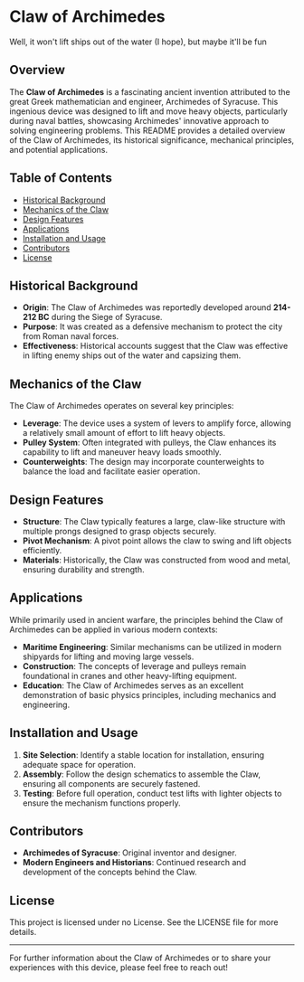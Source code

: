 # Claw of Archimedes

Well, it won't lift ships out of the water (I hope), but maybe it'll be fun

## Overview

The **Claw of Archimedes** is a fascinating ancient invention attributed to the great Greek mathematician and engineer, Archimedes of Syracuse. This ingenious device was designed to lift and move heavy objects, particularly during naval battles, showcasing Archimedes' innovative approach to solving engineering problems. This README provides a detailed overview of the Claw of Archimedes, its historical significance, mechanical principles, and potential applications.

## Table of Contents

- [Historical Background](#historical-background)
- [Mechanics of the Claw](#mechanics-of-the-claw)
- [Design Features](#design-features)
- [Applications](#applications)
- [Installation and Usage](#installation-and-usage)
- [Contributors](#contributors)
- [License](#license)

## Historical Background

- **Origin**: The Claw of Archimedes was reportedly developed around **214-212 BC** during the Siege of Syracuse.
- **Purpose**: It was created as a defensive mechanism to protect the city from Roman naval forces.
- **Effectiveness**: Historical accounts suggest that the Claw was effective in lifting enemy ships out of the water and capsizing them.

## Mechanics of the Claw

The Claw of Archimedes operates on several key principles:

- **Leverage**: The device uses a system of levers to amplify force, allowing a relatively small amount of effort to lift heavy objects.
- **Pulley System**: Often integrated with pulleys, the Claw enhances its capability to lift and maneuver heavy loads smoothly.
- **Counterweights**: The design may incorporate counterweights to balance the load and facilitate easier operation.

## Design Features

- **Structure**: The Claw typically features a large, claw-like structure with multiple prongs designed to grasp objects securely.
- **Pivot Mechanism**: A pivot point allows the claw to swing and lift objects efficiently.
- **Materials**: Historically, the Claw was constructed from wood and metal, ensuring durability and strength.

## Applications

While primarily used in ancient warfare, the principles behind the Claw of Archimedes can be applied in various modern contexts:

- **Maritime Engineering**: Similar mechanisms can be utilized in modern shipyards for lifting and moving large vessels.
- **Construction**: The concepts of leverage and pulleys remain foundational in cranes and other heavy-lifting equipment.
- **Education**: The Claw of Archimedes serves as an excellent demonstration of basic physics principles, including mechanics and engineering.

## Installation and Usage

1. **Site Selection**: Identify a stable location for installation, ensuring adequate space for operation.
2. **Assembly**: Follow the design schematics to assemble the Claw, ensuring all components are securely fastened.
3. **Testing**: Before full operation, conduct test lifts with lighter objects to ensure the mechanism functions properly.

## Contributors

- **Archimedes of Syracuse**: Original inventor and designer.
- **Modern Engineers and Historians**: Continued research and development of the concepts behind the Claw.

## License

This project is licensed under no License. See the LICENSE file for more details.

---

For further information about the Claw of Archimedes or to share your experiences with this device, please feel free to reach out!